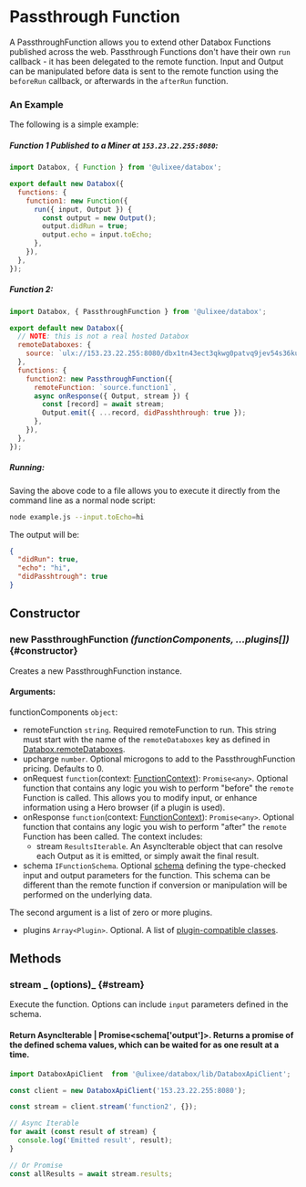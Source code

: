 # Passthrough Function

A PassthroughFunction allows you to extend other Databox Functions published across the web. Passthrough Functions don't have their own `run` callback - it has been delegated to the remote function. Input and Output can be manipulated before data is sent to the remote function using the `beforeRun` callback, or afterwards in the `afterRun` function.

### An Example

The following is a simple example:

##### Function 1 Published to a Miner at `153.23.22.255:8080`:

```js
import Databox, { Function } from '@ulixee/databox';

export default new Databox({
  functions: {
    function1: new Function({
      run({ input, Output }) {
        const output = new Output();
        output.didRun = true;
        output.echo = input.toEcho;
      },
    }),
  },
});
```

##### Function 2:

```js
import Databox, { PassthroughFunction } from '@ulixee/databox';

export default new Databox({
  // NOTE: this is not a real hosted Databox
  remoteDataboxes: {
    source: `ulx://153.23.22.255:8080/dbx1tn43ect3qkwg0patvq9jev54s36kujv0szfrjqdh3uuuufrk2vvq40gg3x`,
  },
  functions: {
    function2: new PassthroughFunction({
      remoteFunction: `source.function1`,
      async onResponse({ Output, stream }) {
        const [record] = await stream;
        Output.emit({ ...record, didPasshthrough: true });
      },
    }),
  },
});
```

##### Running:

Saving the above code to a file allows you to execute it directly from the command line as a normal node script:

```bash
node example.js --input.toEcho=hi
```

The output will be:

```json
{
  "didRun": true,
  "echo": "hi",
  "didPasshtrough": true
}
```

## Constructor

### new PassthroughFunction _(functionComponents, ...plugins[])_ {#constructor}

Creates a new PassthroughFunction instance.

#### **Arguments**:

functionComponents `object`:

- remoteFunction `string`. Required remoteFunction to run. This string must start with the name of the `remoteDataboxes` key as defined in [Databox.remoteDataboxes](./databox.md#remote-databoxes).
- upcharge `number`. Optional microgons to add to the PassthroughFunction pricing. Defaults to 0.
- onRequest `function`(context: [FunctionContext](./function-context.md)): `Promise<any>`. Optional function that contains any logic you wish to perform "before" the `remote` Function is called. This allows you to modify input, or enhance information using a Hero browser (if a plugin is used).
- onResponse `function`(context: [FunctionContext](./function-context.md)): `Promise<any>`. Optional function that contains any logic you wish to perform "after" the `remote` Function has been called. The context includes:
  - stream `ResultsIterable`. An AsyncIterable object that can resolve each Output as it is emitted, or simply await the final result.
- schema `IFunctionSchema`. Optional [schema](../advanced/function-schemas.md) defining the type-checked input and output parameters for the function. This schema can be different than the remote function if conversion or manipulation will be performed on the underlying data.

The second argument is a list of zero or more plugins.

- plugins `Array<Plugin>`. Optional. A list of [plugin-compatible classes](../advanced/plugins).

## Methods

### stream _ (options)_ {#stream}

Execute the function. Options can include `input` parameters defined in the schema.

#### Return AsyncIterable | Promise<schema['output']>. Returns a promise of the defined schema values, which can be waited for as one result at a time.

```js
import DataboxApiClient  from '@ulixee/databox/lib/DataboxApiClient';

const client = new DataboxApiClient('153.23.22.255:8080');

const stream = client.stream('function2', {});

// Async Iterable
for await (const result of stream) {
  console.log('Emitted result', result);  
}

// Or Promise
const allResults = await stream.results;
```
